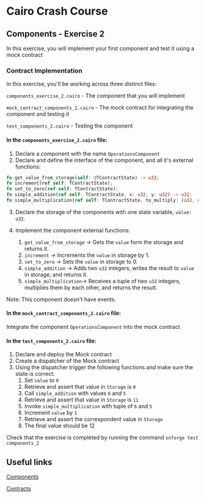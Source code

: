 # Cairo Crash Course 

## Components - Exercise 2
In this exercise, you will implement your first component and test it using a mock contract

### Contract Implementation


In this exercise, you'll be working across three distinct files:

`components_exercise_2.cairo` - The component that you will implement

`mock_contract_components_2.cairo` - The mock contract for integrating the component and testing it

`test_components_2.cairo` - Testing the component

#### In the `components_exercise_2.cairo` file:

1. Declare a component with the name `OperationsComponent`
2. Declare and define the interface of the component, and all it's external functions:

``` rust
fn get_value_from_storage(self: @TContractState) -> u32;
fn increment(ref self: TContractState);
fn set_to_zero(ref self: TContractState);
fn simple_addition(ref self: TContractState, x: u32, y: u32) -> u32;
fn simple_multiplication(ref self: TContractState, to_multiply: (u32, u32)) -> u32;
```

3. Declare the storage of the components with one state variable, `value: u32`.

4. Implement the component external functions:
   1. `get_value_from_storage` -> Gets the `value` form the storage and returns it.
   2. `increment` -> Increments the `value` in storage by 1.
   3. `set_to_zero` -> Sets the `value` in storage to 0.
   4. `simple_addition` -> Adds two `u32` integers, writes the result to `value` in storage, and returns it.
   5. `simple_multiplication`-> Receives a tuple of two `u32` integers, multiplies them by each other, and returns the result.

Note: This component doesn't have events.

<div style="page-break-after: always;"></div>

#### In the `mock_contract_components_2.cairo` file:

Integrate the component `OperationsComponent` into the mock contract

#### In the `test_components_2.cairo` file:

1. Declare and deploy the Mock contract
2. Create a dispatcher of the Mock contract
3. Using the dispatcher trigger the following functions and make sure the state is correct:
   1. Set `value` to `0`
   2. Retrieve and assert that value in `Storage` is `0`
   3. Call `simple_addition` with values `6` and `5`
   2. Retrieve and assert that value in `Storage` is `11`
   5. Invoke `simple_multiplication` with tuple of `6` and `5`
   6. Increment `value` by `1`
   7. Retrieve and assert the correspondent value in `Storage`
   8. The final value should be 12

Check that the exercise is completed by running the command `snforge test components_2`

## Useful links
[Components](https://book.cairo-lang.org/ch16-02-00-composability-and-components.html)

[Contracts](https://foundry-rs.github.io/starknet-foundry/testing/contracts.html)